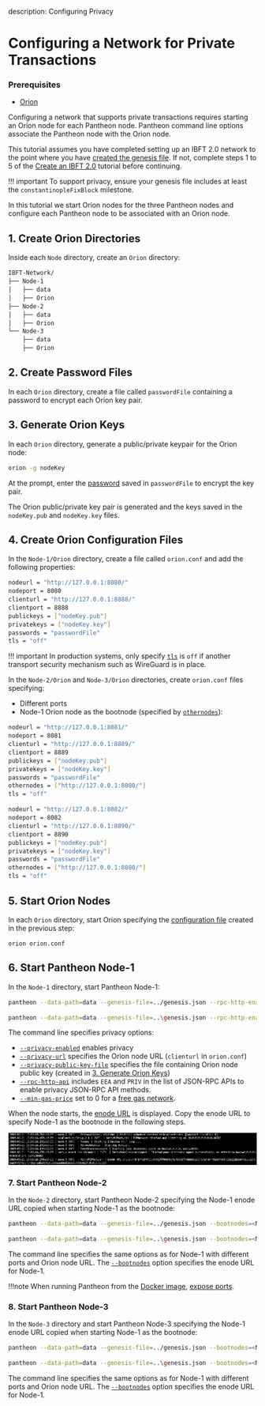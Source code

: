 description: Configuring Privacy
<!--- END of page meta data -->

# Configuring a Network for Private Transactions 

### Prerequisites

* [Orion](https://docs.orion.pegasys.tech/en/latest/Installation/Overview/)

Configuring a network that supports private transactions requires starting an Orion node for each
Pantheon node. Pantheon command line options associate the Pantheon node with the Orion node. 

This tutorial assumes you have completed setting up an IBFT 2.0 network to the point where you have 
[created the genesis file](Create-IBFT-Network.md#5-create-genesis-file). If not, complete
steps 1 to 5 of the [Create an IBFT 2.0](Create-IBFT-Network.md) tutorial before continuing. 

!!! important 
    To support privacy, ensure your genesis file includes at least the `constantinopleFixBlock` milestone.

In this tutorial we start Orion nodes for the three Pantheon nodes and configure each Pantheon node to be associated 
with an Orion node. 

## 1. Create Orion Directories

Inside each `Node` directory, create an `Orion` directory: 

```bash
IBFT-Network/
├── Node-1
│   ├── data
│   ├── Orion
├── Node-2
│   ├── data
│   ├── Orion
└── Node-3
    ├── data
    ├── Orion 
```

## 2. Create Password Files
       
In each `Orion` directory, create a file called `passwordFile` containing a password to encrypt each Orion key pair. 

## 3. Generate Orion Keys
   
In each `Orion` directory, generate a public/private keypair for the Orion node:
   
``` bash
orion -g nodeKey
```
   
At the prompt, enter the [password](#2-create-password-files) saved in `passwordFile` to encrypt the key pair. 
   
The Orion public/private key pair is generated and the keys saved in the `nodeKey.pub` and `nodeKey.key` files.

## 4. Create Orion Configuration Files
   
In the `Node-1/Orion` directory, create a file called `orion.conf` and add the following properties:
   
```bash
nodeurl = "http://127.0.0.1:8080/"
nodeport = 8080
clienturl = "http://127.0.0.1:8888/"
clientport = 8888
publickeys = ["nodeKey.pub"]
privatekeys = ["nodeKey.key"]
passwords = "passwordFile"
tls = "off"
```

!!! important 
    In production systems, only specify [`tls`](http://docs.orion.pegasys.tech/en/latest/Configuring-Orion/Configuration-File/#tls)
    is `off` if another transport security mechanism such as WireGuard is in place. 
    
In the `Node-2/Orion` and `Node-3/Orion` directories, create `orion.conf` files specifying: 

* Different ports
* Node-1 Orion node as the bootnode (specified by [`othernodes`](http://docs.orion.pegasys.tech/en/latest/Configuring-Orion/Configuration-File/)): 

```bash tab="Node-2"
nodeurl = "http://127.0.0.1:8081/"
nodeport = 8081
clienturl = "http://127.0.0.1:8889/"
clientport = 8889
publickeys = ["nodeKey.pub"]
privatekeys = ["nodeKey.key"]
passwords = "passwordFile"
othernodes = ["http://127.0.0.1:8080/"]
tls = "off"
```

```bash tab="Node-3"
nodeurl = "http://127.0.0.1:8082/"
nodeport = 8082
clienturl = "http://127.0.0.1:8890/"
clientport = 8890
publickeys = ["nodeKey.pub"]
privatekeys = ["nodeKey.key"]
passwords = "passwordFile"
othernodes = ["http://127.0.0.1:8080/"]
tls = "off"
```
   
## 5. Start Orion Nodes
   
In each `Orion` directory, start Orion specifying the [configuration file](#3-create-a-configuration-file) created in the previous step:
   
```
orion orion.conf
``` 

## 6. Start Pantheon Node-1

In the `Node-1` directory, start Pantheon Node-1:

```bash tab="MacOS"
pantheon --data-path=data --genesis-file=../genesis.json --rpc-http-enabled --rpc-http-api=ETH,NET,IBFT,EEA,PRIV --host-whitelist="*" --rpc-http-cors-origins="all" --privacy-enabled --privacy-url=http://127.0.0.1:8888 --privacy-public-key-file=Orion/nodeKey.pub --min-gas-price=0   
```

```bash tab="Windows"
pantheon --data-path=data --genesis-file=..\genesis.json --rpc-http-enabled --rpc-http-api=ETH,NET,IBFT,EEA,PRIV --host-whitelist="*" --rpc-http-cors-origins="all" --privacy-enabled --privacy-url=http://127.0.0.1:8888 --privacy-public-key-file=Orion\nodeKey.pub --min-gas-price=0  
```

The command line specifies privacy options: 

* [`--privacy-enabled`](../Reference/Pantheon-CLI/Pantheon-CLI-Syntax.md#privacy-enabled) enables privacy
* [`--privacy-url`](../Reference/Pantheon-CLI/Pantheon-CLI-Syntax.md#privacy-url) specifies the Orion node URL (`clienturl` in `orion.conf`)
* [`--privacy-public-key-file`](../Reference/Pantheon-CLI/Pantheon-CLI-Syntax.md#privacy-public-key-file) specifies the file containing
Orion node public key (created in [3. Generate Orion Keys](#3-generate-orion-keys))
* [`--rpc-http-api`](../Reference/Pantheon-CLI/Pantheon-CLI-Syntax.md#rpc-http-api) includes `EEA` and `PRIV` in the list of 
JSON-RPC APIs to enable privacy JSON-RPC API methods.  
* [`--min-gas-price`](../Reference/Pantheon-CLI/Pantheon-CLI-Syntax.md#min-gas-price) set to 0 for a [free gas network](../HowTo/Configure-Pantheon/FreeGas.md).

When the node starts, the [enode URL](../Explanation/Node-Keys.md#enode-url) is displayed.
Copy the enode URL to specify Node-1 as the bootnode in the following steps. 

![Node 1 Enode URL](../images/EnodeStartup.png)

### 7. Start Pantheon Node-2 

In the `Node-2` directory, start Pantheon Node-2 specifying the Node-1 enode URL copied when starting Node-1 as the bootnode:
 
```bash tab="MacOS"
pantheon --data-path=data --genesis-file=../genesis.json --bootnodes=<Node-1 Enode URL> --p2p-port=30304 --rpc-http-enabled --rpc-http-api=ETH,NET,IBFT,EEA,PRIV --host-whitelist="*" --rpc-http-cors-origins="all" --rpc-http-port=8546 --privacy-enabled --privacy-url=http://127.0.0.1:8889 --privacy-public-key-file=Orion/nodeKey.pub --min-gas-price=0   
```

```bash tab="Windows"
pantheon --data-path=data --genesis-file=..\genesis.json --bootnodes=<Node-1 Enode URL> --p2p-port=30304 --rpc-http-enabled --rpc-http-api=ETH,NET,IBFT,EEA,PRIV --host-whitelist="*" --rpc-http-cors-origins="all" --rpc-http-port=8546 --privacy-enabled --privacy-url=http://127.0.0.1:8889 --privacy-public-key-file=Orion\nodeKey.pub --min-gas-price=0   
```

The command line specifies the same options as for Node-1 with different ports and Orion node URL.  The 
[`--bootnodes`](../Reference/Pantheon-CLI/Pantheon-CLI-Syntax.md#bootnodes) option specifies the enode URL for Node-1.

!!!note
    When running Pantheon from the [Docker image](../HowTo/Get-Started/Run-Docker-Image.md), [expose ports](../HowTo/Get-Started/Run-Docker-Image.md#exposing-ports).

### 8. Start Pantheon Node-3

In the `Node-3` directory and start Pantheon Node-3 specifying the Node-1 enode URL copied when starting Node-1 as the bootnode: 

```bash tab="MacOS"
pantheon --data-path=data --genesis-file=../genesis.json --bootnodes=<Node-1 Enode URL> --p2p-port=30305 --rpc-http-enabled --rpc-http-api=ETH,NET,IBFT,EEA,PRIV --host-whitelist="*" --rpc-http-cors-origins="all" --rpc-http-port=8547 --privacy-enabled --privacy-url=http://127.0.0.1:8890 --privacy-public-key-file=Orion/nodeKey.pub --min-gas-price=0   
```

```bash tab="Windows"
pantheon --data-path=data --genesis-file=..\genesis.json --bootnodes=<Node-1 Enode URL> --p2p-port=30305 --rpc-http-enabled --rpc-http-api=ETH,NET,IBFT,EEA,PRIV --host-whitelist="*" --rpc-http-cors-origins="all" --rpc-http-port=8547 --privacy-enabled --privacy-url=http://127.0.0.1:8890 --privacy-public-key-file=Orion\nodeKey.pub --min-gas-price=0  
```

The command line specifies the same options as for Node-1 with different ports and Orion node URL.  The 
[`--bootnodes`](../Reference/Pantheon-CLI/Pantheon-CLI-Syntax.md#bootnodes) option specifies the enode URL for Node-1.

